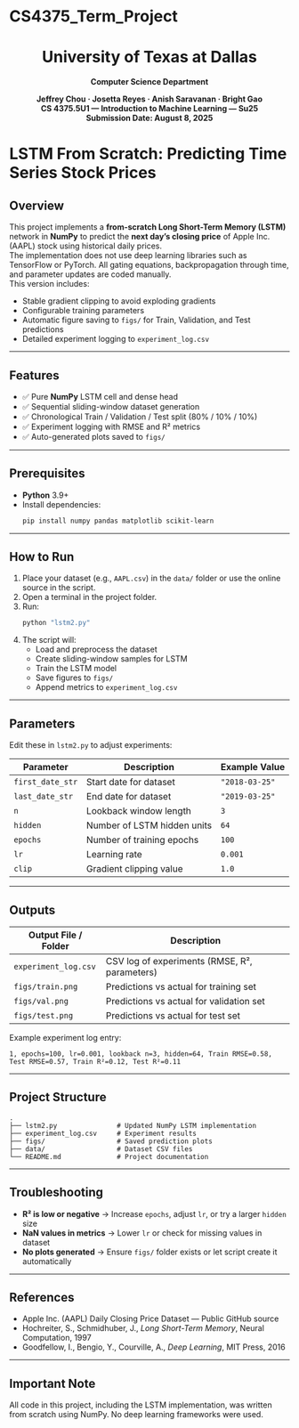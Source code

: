 # CS4375_Term_Project
<div align="center">

# University of Texas at Dallas  
**Computer Science Department**

**Jeffrey Chou · Josetta Reyes · Anish Saravanan · Bright Gao**  
**CS 4375.5U1 — Introduction to Machine Learning — Su25**  
**Submission Date: August 8, 2025**

</div>

# LSTM From Scratch: Predicting Time Series Stock Prices

## Overview
This project implements a **from-scratch Long Short-Term Memory (LSTM)** network in **NumPy** to predict the **next day’s closing price** of Apple Inc. (AAPL) stock using historical daily prices.  
The implementation does not use deep learning libraries such as TensorFlow or PyTorch. All gating equations, backpropagation through time, and parameter updates are coded manually.  
This version includes:
- Stable gradient clipping to avoid exploding gradients
- Configurable training parameters
- Automatic figure saving to `figs/` for Train, Validation, and Test predictions
- Detailed experiment logging to `experiment_log.csv`

---

## Features
- ✅ Pure **NumPy** LSTM cell and dense head  
- ✅ Sequential sliding-window dataset generation  
- ✅ Chronological Train / Validation / Test split (80% / 10% / 10%)  
- ✅ Experiment logging with RMSE and R² metrics  
- ✅ Auto-generated plots saved to `figs/`

---

## Prerequisites
- **Python** 3.9+
- Install dependencies:
  ```bash
  pip install numpy pandas matplotlib scikit-learn
  ```

---
  ## How to Run

1. Place your dataset (e.g., `AAPL.csv`) in the `data/` folder or use the online source in the script.  
2. Open a terminal in the project folder.  
3. Run:
   ```bash
   python "lstm2.py"
   ```
4. The script will:
   - Load and preprocess the dataset
   - Create sliding-window samples for LSTM
   - Train the LSTM model
   - Save figures to `figs/`
   - Append metrics to `experiment_log.csv`

---

## Parameters

Edit these in `lstm2.py` to adjust experiments:

| Parameter        | Description                          | Example Value |
|------------------|--------------------------------------|---------------|
| `first_date_str` | Start date for dataset               | `"2018-03-25"`|
| `last_date_str`  | End date for dataset                 | `"2019-03-25"`|
| `n`              | Lookback window length               | `3`           |
| `hidden`         | Number of LSTM hidden units          | `64`          |
| `epochs`         | Number of training epochs            | `100`         |
| `lr`             | Learning rate                        | `0.001`       |
| `clip`           | Gradient clipping value              | `1.0`         |

---

## Outputs

| Output File / Folder   | Description |
|------------------------|-------------|
| `experiment_log.csv`   | CSV log of experiments (RMSE, R², parameters) |
| `figs/train.png`       | Predictions vs actual for training set |
| `figs/val.png`         | Predictions vs actual for validation set |
| `figs/test.png`        | Predictions vs actual for test set |

Example experiment log entry:
```
1, epochs=100, lr=0.001, lookback n=3, hidden=64, Train RMSE=0.58, Test RMSE=0.57, Train R²=0.12, Test R²=0.11
```

---

## Project Structure

```
.
├── lstm2.py               # Updated NumPy LSTM implementation
├── experiment_log.csv     # Experiment results
├── figs/                  # Saved prediction plots
├── data/                  # Dataset CSV files
└── README.md              # Project documentation
```

---

## Troubleshooting

- **R² is low or negative** → Increase `epochs`, adjust `lr`, or try a larger `hidden` size  
- **NaN values in metrics** → Lower `lr` or check for missing values in dataset  
- **No plots generated** → Ensure `figs/` folder exists or let script create it automatically  

---

## References

- Apple Inc. (AAPL) Daily Closing Price Dataset — Public GitHub source  
- Hochreiter, S., Schmidhuber, J., *Long Short-Term Memory*, Neural Computation, 1997  
- Goodfellow, I., Bengio, Y., Courville, A., *Deep Learning*, MIT Press, 2016

---

## Important Note
All code in this project, including the LSTM implementation, was written from scratch using NumPy. No deep learning frameworks were used.
